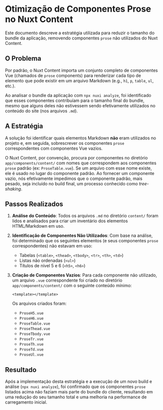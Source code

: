 # Otimização de Componentes Prose no Nuxt Content

Este documento descreve a estratégia utilizada para reduzir o tamanho do bundle da aplicação, removendo componentes `prose` não utilizados do Nuxt Content.

## O Problema

Por padrão, o Nuxt Content importa um conjunto completo de componentes Vue (chamados de `prose` components) para renderizar cada tipo de elemento que pode existir em um arquivo Markdown (e.g., `h1`, `p`, `table`, `ul`, etc.).

Ao analisar o bundle da aplicação com `npx nuxi analyze`, foi identificado que esses componentes contribuíam para o tamanho final do bundle, mesmo que alguns deles não estivessem sendo efetivamente utilizados no conteúdo do site (nos arquivos `.md`).

## A Estratégia

A solução foi identificar quais elementos Markdown **não** eram utilizados no projeto e, em seguida, sobrescrever os componentes `prose` correspondentes com componentes Vue vazios. 

O Nuxt Content, por convenção, procura por componentes no diretório `app/components/content/` com nomes que correspondem aos componentes `prose` padrão (ex: `ProseTable.vue`). Se um arquivo com esse nome existe, ele é usado no lugar do componente padrão. Ao fornecer um componente vazio, nós efetivamente impedimos que o componente padrão, mais pesado, seja incluído no build final, um processo conhecido como *tree-shaking*.

## Passos Realizados

1.  **Análise do Conteúdo**: Todos os arquivos `.md` no diretório `content/` foram lidos e analisados para criar um inventário dos elementos HTML/Markdown em uso.

2.  **Identificação de Componentes Não Utilizados**: Com base na análise, foi determinado que os seguintes elementos (e seus componentes `prose` correspondentes) não estavam em uso:
    *   Tabelas (`<table>`, `<thead>`, `<tbody>`, `<tr>`, `<th>`, `<td>`)
    *   Listas não ordenadas (`<ul>`)
    *   Títulos de nível 5 e 6 (`<h5>`, `<h6>`)

3.  **Criação de Componentes Vazios**: Para cada componente não utilizado, um arquivo `.vue` correspondente foi criado no diretório `app/components/content/` com o seguinte conteúdo mínimo:

    ```vue
    <template></template>
    ```

    Os arquivos criados foram:
    *   `ProseH5.vue`
    *   `ProseH6.vue`
    *   `ProseTable.vue`
    *   `ProseThead.vue`
    *   `ProseTbody.vue`
    *   `ProseTr.vue`
    *   `ProseTh.vue`
    *   `ProseTd.vue`
    *   `ProseUl.vue`

## Resultado

Após a implementação desta estratégia e a execução de um novo build e análise (`npx nuxi analyze`), foi confirmado que os componentes `prose` listados acima não faziam mais parte do bundle do cliente, resultando em uma redução do seu tamanho total e uma melhoria na performance de carregamento inicial.
